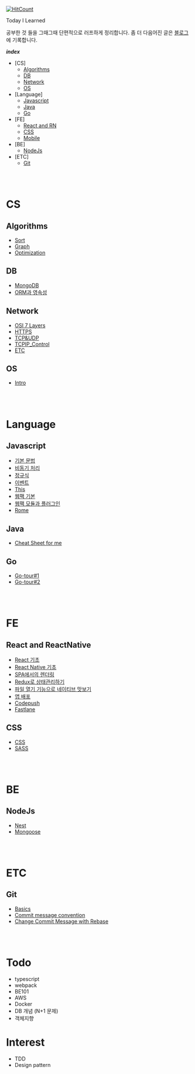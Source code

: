 <!--https://github.com/EatNug/TIL/blob/master/-->

[![HitCount](http://hits.dwyl.io/eaTnuG/TIL.svg)](http://hits.dwyl.io/eaTnuG/TIL)

Today I Learned

<!-- ### todos

- [android & ios react native bridge](https://dev.to/evenmik/react-native-bridge-for-android-and-ios-405k)

-->

공부한 것 들을 그때그때 단편적으로 러프하게 정리합니다. 좀 더 다음어진 글은 [블로그](https://eatnug.github.io/)에 기록합니다.

___index___

- [CS]
  - [Algorithms](#algorithms)
  - [DB](#db)
  - [Network](#network)
  - [OS](#os)
- [Language]
  - [Javascript](#javascript)
  - [Java](#java)
  - [Go](#go)
- [FE]
  - [React and RN](#react-and-reactnative)
  - [CSS](#css)
  - [Mobile](#Mobile)
- [BE]
  - [NodeJs](#nodejs)
- [ETC]
  - [Git](#git)

<br /><br />

# CS

## Algorithms

- [Sort](./Algorithms/Sort)
- [Graph](./Algorithms/Graph)
- [Optimization](./Algorithms/Opt)

## DB

- [MongoDB](./DB/mongodb.md)
- [ORM과 영속성](./DB/orm_and_persistance.md)

## Network

- [OSI 7 Layers](./Network/OSI.md)
- [HTTPS](./Network/HTTPS.md)
- [TCP&UDP](./Network/TCP%26UDP.md)
- [TCPIP_Control](./Network/TCPIP_Control.md)
- [ETC](./Network/ETC.md)

## OS

- [Intro](./OS/index.md)

<br /><br />

# Language

## Javascript

- [기본 문법](./Javascript/Syntax.mx)
- [비동기 처리](./Javascript/Async.md)
- [정규식](./Javascript/RegularExpression.md)
- [이벤트](./Javascript/Events.md)
- [This](./Javascript/This.md)
- [웹팩 기본](./Javascript/WebpackBasic.md)
- [웹팩 모듈과 플러그인](./Javascript/WebpackOneStepFurther.md)
- [Rome](./Javascript/road_to_rome%231.md)


## Java

- [Cheat Sheet for me](./Java/CheatSheet.md)

## Go

- [Go-tour#1](./Go/Go-tour%231.md)
- [Go-tour#2](./Go/Go-tour%232.md)

<br /><br />

# FE

## React and ReactNative

- [React 기초](./React&RN/ReactBasics.md)
- [React Native 기초](./React&RN/ReactNativeBasics.md)
- [SPA에서의 렌더링](./React&RN/RenderingOnSPA.md)
- [Redux로 상태관리하기](./React&RN/StateManagement-Redux.md)
- [파일 열기 기능으로 네이티브 맛보기](./React&RN/openFileWith.md)
- [앱 배포](./React&RN/app-deployment.md)
- [Codepush](./React&RN/react-native-code-push.md)
- [Fastlane](./React&RN/fastlane.md)

## CSS

- [CSS](./CSS/CSS.md)
- [SASS](./CSS/SASS.md)

<br /><br />

# BE

## NodeJs

- [Nest](./Nest)
- [Mongoose](./Javascript/mongoose.md)


<br /><br />

# ETC

## Git

- [Basics](./Git/Basics.md)
- [Commit message convention](./Git/Commit.md)
- [Change Commit Message with Rebase](./Git/ChangeCommitMessage.md)

<br /><br />
# Todo

- typescript
- webpack
- BE101
- AWS
- Docker
- DB 개념 (N+1 문제)
- 객체지향

# Interest

- TDD
- Design pattern
